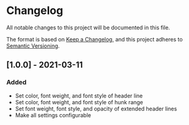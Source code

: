 # Changelog
All notable changes to this project will be documented in this file.

The format is based on [Keep a Changelog](https://keepachangelog.com/en/1.0.0/),
and this project adheres to [Semantic Versioning](https://semver.org/spec/v2.0.0.html).

## [1.0.0] - 2021-03-11
### Added
- Set color, font weight, and font style of header line
- Set color, font weight, and font style of hunk range
- Set font weight, font style, and opacity of extended header lines
- Make all settings configurable
